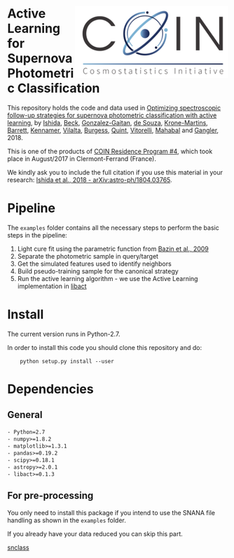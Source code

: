 # <img align="right" src="https://github.com/COINtoolbox/ActSNClass/blob/master/images/COIN_logo_very_small.png" width="350"> Active Learning for Supernova Photometric Classification 

This repository holds the code and data used in [Optimizing spectroscopic follow-up strategies for supernova photometric classification with active learning](https://arxiv.org/abs/1804.03765), by [Ishida](www.emilleishida.com), [Beck](https://github.com/beckrob), [Gonzalez-Gaitan](https://github.com/gongsale), [de Souza](www.rafaelsdesouza.com), [Krone-Martins](https://thegrid.ai/alberto-krone-martins/), [Barrett](http://jimbarrett.co.uk/), [Kennamer](https://github.com/NobleKennamer), [Vilalta](http://www2.cs.uh.edu/~vilalta/), [Burgess](https://grburgess.github.io/), [Quint](https://github.com/b1quint), [Vitorelli](https://github.com/andrevitorelli), [Mahabal](http://www.astro.caltech.edu/~aam/) and [Gangler](https://annuaire.in2p3.fr/agents/Y249R2FuZ2xlciBFbW1hbnVlbCxvdT1wZW9wbGUsZGM9aW4ycDMsZGM9ZnI=/show), 2018.

This is one of the products of [COIN Residence Program #4](http://iaacoin.wix.com/crp2017), which took place in August/2017 in Clermont-Ferrand (France). 

We kindly ask you to include the full citation if you use this material in your research: [Ishida et al., 2018 -  arXiv:astro-ph/1804.03765](https://arxiv.org/abs/1804.03765).


# Pipeline

The `examples` folder contains all the necessary steps to perform the basic steps in the pipeline:

1. Light cure fit using the parametric function from [Bazin et al., 2009](https://arxiv.org/abs/0904.1066)
2. Separate the photometric sample in query/target
3. Get the simulated features used to identify neighbors
4. Build pseudo-training sample for the canonical strategy
5. Run the active learning algorithm - we use the Active Learning implementation in [libact](https://github.com/ntucllab/libact)


# Install 

The current version runs in Python-2.7.

In order to install this code you should clone this repository and do:  

        python setup.py install --user

# Dependencies

## General

    - Python=2.7
    - numpy>=1.8.2
    - matplotlib>=1.3.1
    - pandas>=0.19.2
    - scipy>=0.18.1
    - astropy>=2.0.1
    - libact>=0.1.3

## For pre-processing

You only need to install this package if you intend to use the SNANA file handling as shown in the `examples` folder. 

If you already have your data reduced you can skip this part.


[snclass](https://github.com/emilleishida/snclass)



